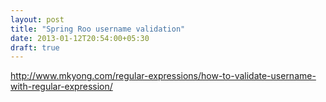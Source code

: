 ```yaml
---
layout: post
title: "Spring Roo username validation"
date: 2013-01-12T20:54:00+05:30
draft: true
---
```


http://www.mkyong.com/regular-expressions/how-to-validate-username-with-regular-expression/
